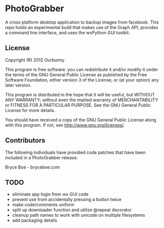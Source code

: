 # PhotoGrabber
A cross platform desktop application to backup images from facebook.  This repo
holds an experimental build that makes use of the Graph API, provides a command
line interface, and uses the wxPython GUI toolkit.

## License
Copyright (R) 2012 Ourbunny

This program is free software: you can redistribute it and/or modify
it under the terms of the GNU General Public License as published by
the Free Software Foundation, either version 3 of the License, or
(at your option) any later version.

This program is distributed in the hope that it will be useful,
but WITHOUT ANY WARRANTY; without even the implied warranty of
MERCHANTABILITY or FITNESS FOR A PARTICULAR PURPOSE.  See the
GNU General Public License for more details.

You should have received a copy of the GNU General Public License
along with this program.  If not, see <http://www.gnu.org/licenses/>.

## Contributors
The following individuals have provided code patches that have been included in
a PhotoGrabber release.

Bryce Boe - bryceboe.com

## TODO
  * eliminate app login from wx GUI code
  * prevent use from accidentally pressing a button twice
  * make code/comments uniform
  * split up downloader function and utilize @repeat decorator
  * cleanup path names to work with unicode on multiple filesystems
  * add packaging details

